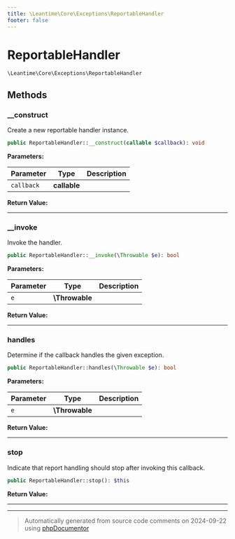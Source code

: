 ```yaml
---
title: \Leantime\Core\Exceptions\ReportableHandler
footer: false
---
```


# ReportableHandler




`\Leantime\Core\Exceptions\ReportableHandler`




## Methods

### __construct

Create a new reportable handler instance.

```php
public ReportableHandler::__construct(callable $callback): void
```








**Parameters:**

| Parameter | Type | Description |
|-----------|------|-------------|
| `callback` | **callable** |  |


**Return Value:**





---
### __invoke

Invoke the handler.

```php
public ReportableHandler::__invoke(\Throwable $e): bool
```








**Parameters:**

| Parameter | Type | Description |
|-----------|------|-------------|
| `e` | **\Throwable** |  |


**Return Value:**





---
### handles

Determine if the callback handles the given exception.

```php
public ReportableHandler::handles(\Throwable $e): bool
```








**Parameters:**

| Parameter | Type | Description |
|-----------|------|-------------|
| `e` | **\Throwable** |  |


**Return Value:**





---
### stop

Indicate that report handling should stop after invoking this callback.

```php
public ReportableHandler::stop(): $this
```









**Return Value:**





---


---
> Automatically generated from source code comments on 2024-09-22 using [phpDocumentor](http://www.phpdoc.org/)
